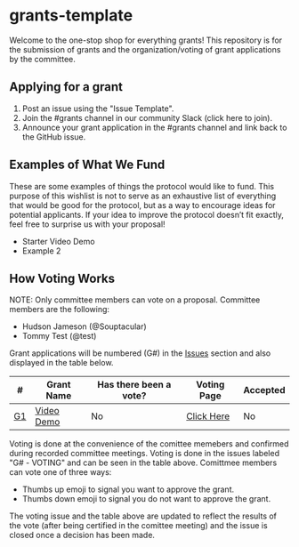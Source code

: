 # grants-template

Welcome to the one-stop shop for everything grants! This repository is for the submission of grants and the organization/voting of grant applications by the committee.

## Applying for a grant

1. Post an issue using the "Issue Template".
2. Join the #grants channel in our community Slack (click here to join).
3. Announce your grant application in the #grants channel and link back to the GitHub issue.

## Examples of What We Fund
These are some examples of things the protocol would like to fund. This purpose of this wishlist is not to serve as an exhaustive list of everything that would be good for the protocol, but as a way to encourage ideas for potential applicants. If your idea to improve the protocol doesn’t fit exactly, feel free to surprise us with your proposal!

- Starter Video Demo
- Example 2

## How Voting Works
NOTE: Only committee members can vote on a proposal. Committee members are the following:

- Hudson Jameson (@Souptacular)
- Tommy Test (@test)

Grant applications will be numbered (G#) in the [Issues]() section and also displayed in the table below.

|  #  | Grant Name | Has there been a vote? | Voting Page | Accepted |
| --- |        ---        |       ---       |     ---     |    ---   |
| [G1](https://github.com/Souptacular/grants-template/issues/1)  |     [Video Demo](https://github.com/Souptacular/grants-template/issues/1)    |       No       |  [Click Here](https://github.com/Souptacular/grants-template/issues/2) |    No   |

Voting is done at the convenience of the comittee memebers and confirmed during recorded committee meetings. Voting is done in the issues labeled "G# - VOTING" and can be seen in the table above. Comittmee members can vote one of three ways:
- Thumbs up emoji to signal you want to approve the grant.
- Thumbs down emoji to signal you do not want to approve the grant.

The voting issue and the table above are updated to reflect the results of the vote (after being certified in the comittee meeting) and the issue is closed once a decision has been made.
